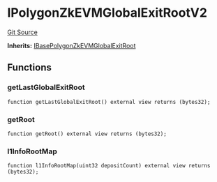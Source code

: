 # IPolygonZkEVMGlobalExitRootV2
[Git Source](https://github.com/agglayer/agglayer-contracts/blob/112a010b7c8b14335e5fe1a9bffc11bd2459df05/contracts/v2/interfaces/IPolygonZkEVMGlobalExitRootV2.sol)

**Inherits:**
[IBasePolygonZkEVMGlobalExitRoot](/contracts/interfaces/IBasePolygonZkEVMGlobalExitRoot.sol/interface.IBasePolygonZkEVMGlobalExitRoot.md)


## Functions
### getLastGlobalExitRoot


```solidity
function getLastGlobalExitRoot() external view returns (bytes32);
```

### getRoot


```solidity
function getRoot() external view returns (bytes32);
```

### l1InfoRootMap


```solidity
function l1InfoRootMap(uint32 depositCount) external view returns (bytes32);
```

